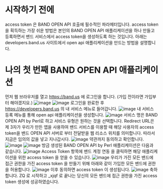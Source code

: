 # 시작하기 전에
access token 은 BAND OPEN API 호출에 필수적인 파라메터입니다. access token을 획득하는 가장 쉬운 방법은 본인의 BAND OPEN API 애플리케이션을 하나 만들고 등록하면서 밴드 서비스에서 access token을 생성하도록 하는 것입니다. 아래는 developers.band.us 사이트에서 open api 애플리케이션을 만드는 방법을 설명합니다.
# 나의 첫 번째 BAND OPEN API 애플리케이션
먼저 웹 브라우저를 열고 https://band.us 에 로그인을 합니다. (가입 전이라면 가입부터 해야겠지요.)
![image](https://github.com/heetakchoi/bandopenapi/assets/3896162/03ca360c-bd61-4949-8fd9-bab068bea1e0)
![image](https://github.com/heetakchoi/bandopenapi/assets/3896162/bd821574-ceae-4158-81a2-7e26d4e4d2f0)
로그인을 완료한 후 https://developers.band.us 의 내 서비스 메뉴로 들어갑니다.
![image](https://github.com/heetakchoi/bandopenapi/assets/3896162/2d0a11cf-f7f2-4f48-a006-f8e7875dde8f)
내 서비스 등록 메뉴를 통해 open api 애플리케이션을 생성합니다.
![image](https://github.com/heetakchoi/bandopenapi/assets/3896162/1ba41571-7537-4143-98fe-1d6a30213113)
서비스 명은 BAND OPEN API by Perl로 하고 서비스 유형은 원하는 것을 선택합니다.
Redirect URL은 제 3자가 우리가 만든 앱을 사용하여 밴드 서비스를 이용할 때 해당 사용자의 access token을 밴드 OPEN API 서버로 부터 전달받을 웹 리소스 위치를 의미합니다. 따라서 지금은 임의의 값을 넣고 지나갑시다.
![image](https://github.com/heetakchoi/bandopenapi/assets/3896162/6a590e66-457e-4549-88a7-f528f85ea434)
약관까지 동의하고 확인합니다.
![image](https://github.com/heetakchoi/bandopenapi/assets/3896162/8a427561-05dd-4122-a111-786cdf614761)
![image](https://github.com/heetakchoi/bandopenapi/assets/3896162/49f016c8-12a1-4666-b32d-a0147ceb90ee)
방금 생성된 BAND OPEN API by Perl 애플리케이션은 다음과 같습니다.
![image](https://github.com/heetakchoi/bandopenapi/assets/3896162/0b3bad31-0126-457a-afca-e9c888822008)
Access Token 항목에 밴드 계정 연동 을 클릭하면 해당 애플리케이션을 위한 access token 을 얻을 수 있습니다.
![image](https://github.com/heetakchoi/bandopenapi/assets/3896162/10f32800-1db9-4e13-965a-cf9336b011bf)
우리가 가진 모든 밴드에 접근 권한을 가진 access token 을 만들기 위해 아래와 같이 가입한 모든 밴드에 권한을 허용합니다.
![image](https://github.com/heetakchoi/bandopenapi/assets/3896162/beaa35d8-cc98-41e7-b880-f3bed9566c33)
이후 동의하면 access token 이 생성됩니다.
![image](https://github.com/heetakchoi/bandopenapi/assets/3896162/8027facf-0a42-4271-a77f-205cb460b0cd)
축하합니다. ZQ 로 시작하고 _xjqf 로 끝나는 당신의 모든 밴드에 접근 권한을 가진 access token 생성에 성공하였습니다.
